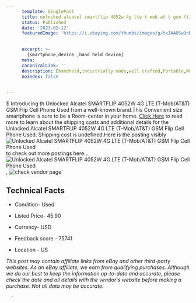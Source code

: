 ```yaml
---
      template: SinglePost
      title: unlocked alcatel smartflip 4052w 4g lte t mob at t gsm flip cell phone used
      status: Published
      date: '2023-02-12'
      featuredImage: 'https://i.ebayimg.com/thumbs/images/g/txIAAOSw3nNeUDJK/s-l225.jpg'
       

      excerpt: >-
        [smartphone,device ,hand held device]
      meta:
      canonicalLink: ''
      description: [handheld,industrially made,well crafted,Portable,Mobile,Compact,Convenient,Lightweight,Maneuverable,Man-portable,Miniature,Carriable,Hand-held,Light,Holdable,Transportable,Mobile device,Pocket-sized,On-the-go,Wireless,Cordless,Compact size,Convenient size, smartphone,device ,hand held device]
      noindex: false
      

---
```

$
      Introducing th Unlocked Alcatel SMARTFLIP 4052W 4G LTE (T-Mob/AT&T) GSM Flip Cell Phone Used from a well-known brand.This Convenient size smartphone is sure to be a Room-center in your home. [Click Here](https://www.ebay.com/itm/144439421193?hash=item21a142a909%3Ag%3AtxIAAOSw3nNeUDJK&mkevt=1&mkcid=1&mkrid=711-53200-19255-0&campid=%253CePNCampaignId%253E&customid=%253CreferenceId%253E&toolid=10049) to read more to learn about the shipping costs and additional details for the Unlocked Alcatel SMARTFLIP 4052W 4G LTE (T-Mob/AT&T) GSM Flip Cell Phone Used. Shipping cost is undefined.Here is the posting visibly ![Unlocked Alcatel SMARTFLIP 4052W 4G LTE (T-Mob/AT&T) GSM Flip Cell Phone Used](https://i.ebayimg.com/thumbs/images/g/txIAAOSw3nNeUDJK/s-l225.jpg) to check out more postings here... ![Unlocked Alcatel SMARTFLIP 4052W 4G LTE (T-Mob/AT&T) GSM Flip Cell Phone Used](https://i.ebayimg.com/images/g/txIAAOSw3nNeUDJK/s-l640.jpg), ![check vendor page]()'

      

 ## Technical Facts 



     
      

 - Condition- Used 


      

 - Listed Price- 45.90 


      

 - Currency- USD 


      

 - Feedback score - 75741 


      

 - Location - US 


      
      

 *_This post may contain affiliate links from eBay and other third-party websites. As an eBay affiliate, we earn from qualifying purchases. Although we do our best to keep the information up-to-date and accurate, please check the date and all details with the vendor's website before making a purchase. Not all data may be accurate._*




      -
